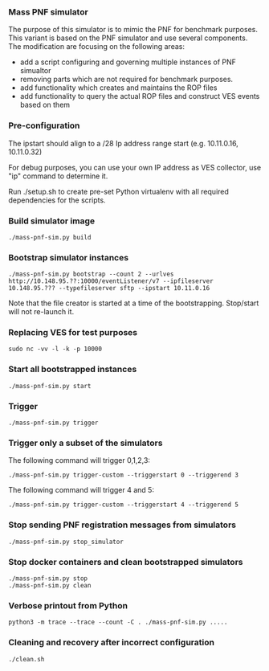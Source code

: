 ### Mass PNF simulator

The purpose of this simulator is to mimic the PNF for benchmark purposes.
This variant is based on the PNF simulator and use several components.
The modification are focusing on the following areas:

- add a script configuring and governing multiple instances of PNF simualtor
- removing parts which are not required for benchmark purposes.
- add functionality which creates and maintains the ROP files
- add functionality to query the actual ROP files and construct VES events based on them

### Pre-configuration

The ipstart should align to a /28 Ip address range start (e.g. 10.11.0.16, 10.11.0.32)

For debug purposes, you can use your own IP address as VES collector, use "ip" command to determine it.

Run ./setup.sh to create pre-set Python virtualenv with all required dependencies for the scripts.

### Build simulator image

```
./mass-pnf-sim.py build
```

### Bootstrap simulator instances

```
./mass-pnf-sim.py bootstrap --count 2 --urlves http://10.148.95.??:10000/eventListener/v7 --ipfileserver 10.148.95.??? --typefileserver sftp --ipstart 10.11.0.16
```

Note that the file creator is started at a time of the bootstrapping.
Stop/start will not re-launch it.

### Replacing VES for test purposes

```
sudo nc -vv -l -k -p 10000
```

### Start all bootstrapped instances

```
./mass-pnf-sim.py start
```

### Trigger

```
./mass-pnf-sim.py trigger
```

### Trigger only a subset of the simulators

The following command will trigger 0,1,2,3:

```
./mass-pnf-sim.py trigger-custom --triggerstart 0 --triggerend 3
```

The following command will trigger 4 and 5:

```
./mass-pnf-sim.py trigger-custom --triggerstart 4 --triggerend 5
```

### Stop sending PNF registration messages from simulators

```
./mass-pnf-sim.py stop_simulator
```

### Stop docker containers and clean bootstrapped simulators

```
./mass-pnf-sim.py stop
./mass-pnf-sim.py clean
```

### Verbose printout from Python

```
python3 -m trace --trace --count -C . ./mass-pnf-sim.py .....
```

### Cleaning and recovery after incorrect configuration

```
./clean.sh
```
